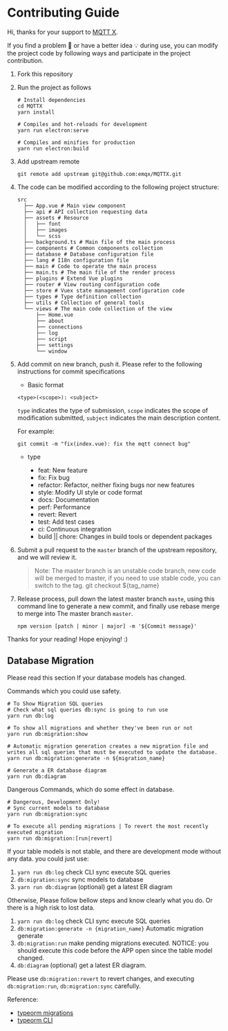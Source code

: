 # Contributing Guide

Hi, thanks for your support to [MQTT X](https://mqttx.app).

If you find a problem 🐛 or have a better idea 💡 during use, you can modify the project code by following ways and participate in the project contribution.

1. Fork this repository

2. Run the project as follows

   ```shell
   # Install dependencies
   cd MQTTX
   yarn install

   # Compiles and hot-reloads for development
   yarn run electron:serve

   # Compiles and minifies for production
   yarn run electron:build
   ```

3. Add upstream remote

   ```shell
   git remote add upstream git@github.com:emqx/MQTTX.git
   ```

4. The code can be modified according to the following project structure:

   ```shell
   src
     ├── App.vue # Main view component
     ├── api # API collection requesting data
     ├── assets # Resource
     │   ├── font
     │   ├── images
     │   └── scss
     ├── background.ts # Main file of the main process
     ├── components # Common components collection
     ├── database # Database configuration file
     ├── lang # I18n configuration file
     ├── main # Code to operate the main process
     ├── main.ts # The main file of the render process
     ├── plugins # Extend Vue plugins
     ├── router # View routing configuration code
     ├── store # Vuex state management configuration code
     ├── types # Type definition collection
     ├── utils # Collection of general tools
     └── views # The main code collection of the view
         ├── Home.vue
         ├── about
         ├── connections
         ├── log
         ├── script
         ├── settings
         └── window
   ```

5. Add commit on new branch, push it. Please refer to the following instructions for commit specifications

   - Basic format

   `<type>(<scope>): <subject>`

   `type` indicates the type of submission, `scope` indicates the scope of modification submitted, `subject` indicates the main description content.

   For example:

   ```shell
   git commit -m "fix(index.vue): fix the mqtt connect bug"
   ```

   - type

     - feat: New feature
     - fix: Fix bug
     - refactor: Refactor, neither fixing bugs nor new features
     - style: Modify UI style or code format
     - docs: Documentation
     - perf: Performance
     - revert: Revert
     - test: Add test cases
     - ci: Continuous integration
     - build || chore: Changes in build tools or dependent packages

6. Submit a pull request to the `master` branch of the upstream repository, and we will review it.

   > Note: The master branch is an unstable code branch, new code will be merged to master, if you need to use stable code, you can switch to the tag. git checkout ${tag_name}

7. Release process, pull down the latest master branch `maste`, using this command line to generate a new commit, and finally use rebase merge to merge into The master branch `master`.

   ```shell
   npm version [patch | minor | major] -m '${Commit message}'
   ```

Thanks for your reading! Hope enjoying! :)

## Database Migration

Please read this section If your database models has changed.

Commands which you could use safety.

```shell
# To Show Migration SQL queries
# Check what sql queries db:sync is going to run use
yarn run db:log

# To show all migrations and whether they've been run or not
yarn run db:migration:show

# Automatic migration generation creates a new migration file and writes all sql queries that must be executed to update the database.
yarn run db:migration:generate -n ${migration_name}

# Generate a ER database diagram
yarn run db:diagram
```

Dangerous Commands, which do some effect in database.

```shell
# Dangerous, Development Only!
# Sync current models to database
yarn run db:migration:sync

# To execute all pending migrations | To revert the most recently executed migration
yarn run db:migration:[run|revert]
```

If your table models is not stable, and there are development mode without any data. you could just use:

1. `yarn run db:log` check CLI sync execute SQL queries
2. `db:migration:sync` sync models to database
3. `yarn run db:diagram` (optional) get a latest ER diagram

Otherwise, Please follow bellow steps and know clearly what you do. Or there is a high risk to lost data.

1. `yarn run db:log` check CLI sync execute SQL queries
2. `db:migration:generate -n {migration_name}` Automatic migration generate
3. `db:migration:run` make pending migrations executed. NOTICE: you should execute this code before the APP open since the table model changed.
4. `db:diagram` (optional) get a latest ER diagram.

Please use `db:migration:revert` to revert changes, and executing `db:migration:run`, `db:migration:sync` carefully.

Reference:

- [typeorm migrations](https://github.com/typeorm/typeorm/blob/master/docs/migrations.md#creating-a-new-migration)
- [typeorm CLI](https://github.com/typeorm/typeorm/blob/master/docs/using-cli.md#installing-cli)
